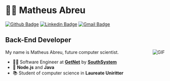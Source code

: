 # :man_technologist: Matheus Abreu

[![Github Badge](https://img.shields.io/badge/-Github-000?style=flat-square&logo=Github&logoColor=white&link=https://github.com/matheussla)](https://github.com/matheussla)
[![Linkedin Badge](https://img.shields.io/badge/-LinkedIn-blue?style=flat-square&logo=Linkedin&logoColor=white&link=https://www.linkedin.com/in/matheus-abreu-087768182)](https://www.linkedin.com/in/matheus-abreu-087768182)
[![Gmail Badge](https://img.shields.io/badge/-Gmail-c14438?style=flat-square&logo=Gmail&logoColor=white&link=mailto:matheus.la1999@gmail.com)](mailto:matheus.la1999@gmail.com)

## Back-End Developer
<img align="right" alt="GIF" src="https://media.giphy.com/media/836HiJc7pgzy8iNXCn/giphy.gif" />

My name is Matheus Abreu, future computer scientist.

- :office_worker: Software Engineer at **[GetNet](https://site.getnet.com.br/)** by **[SouthSystem](https://southsystem.com.br/)**
-  🚀 **Node.js** and **Java**
- :books: Student of computer science in **Laureate Uniritter**

